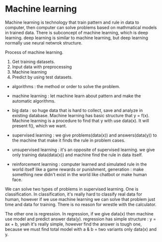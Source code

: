 # Machine learning
Machine learning is technology that train pattern and rule in data to computer, then computer can solve problems based on mathmatical models in trained data.
There is subconcept of machine learning, which is deep learning.
deep learning is similar to machine learning, but deep learning normally use neural netwrok structure.

Process of machine learning.
1. Get training datasets.
2. Input data with preprocessing
3. Machine learning
4. Predict by using test datasets.

* algorithms : the method or order to solve the problem.
* machine learning : let machine learn about pattern and make the automatic algorithms.
* big data : so huge data that is hard to collect, save and analyze in existing database.
Machine learning has basic structure that y = f(x). Machine learning is a procedure to find that y with use data(x). It will present f(), which we want.
* supervised learning : we give problems(data(x)) and answers(data(y)) to the  machine that make it finds the rule in problem cases.
* unsupervised learning : it's an opposite of supervised learning. we give only training data(data(x)) and machine find the rule in data itself.

* reinforcement learning : computer learned and simulated rule in the world itself like a game rewards or punishment, generation : make something new didn't exist in the world like chatbot or make human face.

We can solve two types of problems in supervised learning.
One is classification.
In classification, it's really hard to classify real data for human, however if we use machine learning we can solve that problem just time and data for training.
There is no reason for wrestle with the calculator.

The other one is regression.
In regression, if we give data(x) then machine use model and predict answer data(y).
regression has simple structure : y = ax + b, yeah it's really simple, however find the answer is tough one, because we must find total model with a & b = two variants only data(x) and y. 